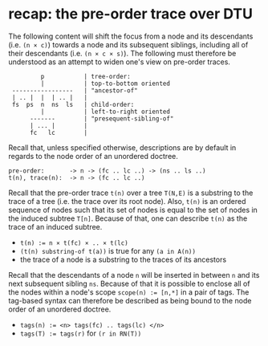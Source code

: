 
<!-- ======================================================================= -->
# recap: the pre-order trace over DTU

The following content will shift the focus from a node and its descendants (i.e.
`(n × c)`) towards a node and its subsequent siblings, including all of their
descendants (i.e. `(n × c × s)`). The following must therefore be understood
as an attempt to widen one's view on pre-order traces.

```
         p           | tree-order:
         |           | top-to-bottom oriented
 -----------------   | "ancestor-of"
 | .. |  |  | .. |   |
 fs  ps  n  ns  ls   | child-order:
         |           | left-to-right oriented
      -------        | "presequent-sibling-of"
      | ... |        |
      fc   lc        |
```

Recall that, unless specified otherwise, descriptions are by default in regards
to the node order of an unordered doctree.

```
pre-order:       -> n -> (fc .. lc ..) -> (ns .. ls ..)
t(n), trace(n):  -> n -> (fc .. lc ..)
```

Recall that the pre-order trace `t(n)` over a tree `T(N,E)` is a substring to
the trace of a tree (i.e. the trace over its root node). Also, `t(n)` is an
ordered sequence of nodes such that its set of nodes is equal to the set of
nodes in the induced subtree `T[n]`. Because of that, one can describe `t(n)`
as the trace of an induced subtree.

* `t(n) := n × t(fc) × .. × t(lc)`
* `(t(n) substring-of t(a))` is true for any `(a in A(n))`
* the trace of a node is a substring to the traces of its ancestors

Recall that the descendants of a node `n` will be inserted in between `n` and
its next subsequent sibling `ns`. Because of that it is possible to enclose
all of the nodes within a node's scope `scope(n) := [n,*]` in a pair of tags.
The tag-based syntax can therefore be described as being bound to the node
order of an unordered doctree.

* `tags(n) := <n> tags(fc) .. tags(lc) </n>`
* `tags(T) := tags(r)` for `(r in RN(T))`

